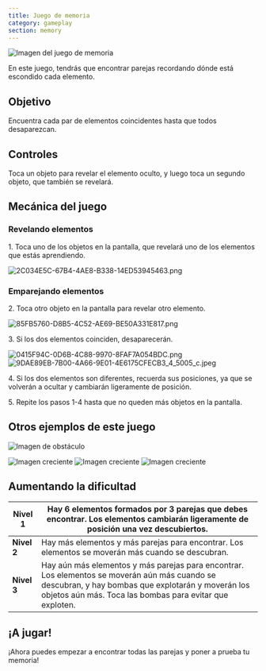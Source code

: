 ```yaml
---
title: Juego de memoria
category: gameplay
section: memory
---
```


![Imagen del juego de memoria](https://help.studycat.com/hc/article_attachments/34783202572569)

En este juego, tendrás que encontrar parejas recordando dónde está escondido cada elemento.

## Objetivo

Encuentra cada par de elementos coincidentes hasta que todos desaparezcan.

## Controles

Toca un objeto para revelar el elemento oculto, y luego toca un segundo objeto, que también se revelará.

## Mecánica del juego

### Revelando elementos

1\. Toca uno de los objetos en la pantalla, que revelará uno de los elementos que estás aprendiendo.

![2C034E5C-67B4-4AE8-B338-14ED53945463.png](https://help.studycat.com/hc/article_attachments/34783202572569)

### Emparejando elementos

2\. Toca otro objeto en la pantalla para revelar otro elemento.

![85FB5760-D8B5-4C52-AE69-BE50A331E817.png](https://help.studycat.com/hc/article_attachments/34783227455641)

3\. Si los dos elementos coinciden, desaparecerán.

![0415F94C-0D6B-4C88-9970-8FAF7A054BDC.png](https://help.studycat.com/hc/article_attachments/34783202585497) ![9DAE89EB-7B00-4A66-9E01-4E6175CFECB3_4_5005_c.jpeg](https://help.studycat.com/hc/article_attachments/34783202588569)

4\. Si los dos elementos son diferentes, recuerda sus posiciones, ya que se volverán a ocultar y cambiarán ligeramente de posición.

5\. Repite los pasos 1\-4 hasta que no queden más objetos en la pantalla.

## Otros ejemplos de este juego

![Imagen de obstáculo](https://help.studycat.com/hc/article_attachments/34783227488537)

![Imagen creciente](https://help.studycat.com/hc/article_attachments/34783227493913) ![Imagen creciente](https://help.studycat.com/hc/article_attachments/34783202605977) ![Imagen creciente](https://help.studycat.com/hc/article_attachments/34783202616089)

## Aumentando la dificultad

| **Nivel 1** | Hay 6 elementos formados por 3 parejas que debes encontrar. Los elementos cambiarán ligeramente de posición una vez descubiertos. |
| --- | --- |
| **Nivel 2** | Hay más elementos y más parejas para encontrar. Los elementos se moverán más cuando se descubran. |
| **Nivel 3** | Hay aún más elementos y más parejas para encontrar. Los elementos se moverán aún más cuando se descubran, y hay bombas que explotarán y moverán los objetos aún más. Toca las bombas para evitar que exploten. |

## **¡A jugar!**

¡Ahora puedes empezar a encontrar todas las parejas y poner a prueba tu memoria!